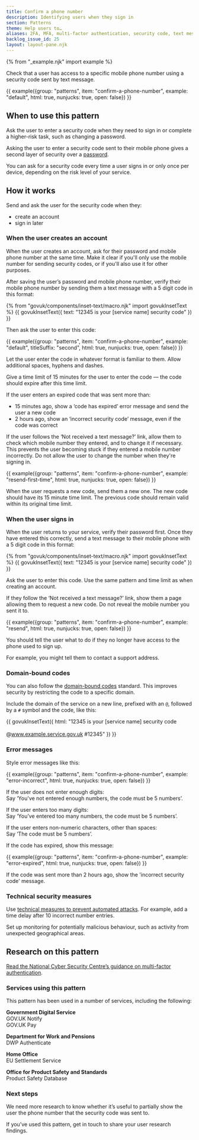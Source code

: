 ```yaml
---
title: Confirm a phone number
description: Identifying users when they sign in
section: Patterns
theme: Help users to…
aliases: 2FA, MFA, multi-factor authentication, security code, text message, two-factor authentication
backlog_issue_id: 25
layout: layout-pane.njk
---
```


{% from "_example.njk" import example %}

Check that a user has access to a specific mobile phone number using a security code sent by text message.

{{ example({group: "patterns", item: "confirm-a-phone-number", example: "default", html: true, nunjucks: true, open: false}) }}

## When to use this pattern

Ask the user to enter a security code when they need to sign in or complete a higher-risk task, such as changing a password.

Asking the user to enter a security code sent to their mobile phone gives a second layer of security over a [password](/patterns/passwords/).

You can ask for a security code every time a user signs in or only once per device, depending on the risk level of your service.

## How it works

Send and ask the user for the security code when they:

- create an account
- sign in later

### When the user creates an account

When the user creates an account, ask for their password and mobile phone number at the same time. Make it clear if you'll only use the mobile number for sending security codes, or if you'll also use it for other purposes.

After saving the user’s password and mobile phone number, verify their mobile phone number by sending them a text message with a 5 digit code in this format:

{% from "govuk/components/inset-text/macro.njk" import govukInsetText %}
{{ govukInsetText({
  text: "12345 is your [service name] security code"
}) }}

Then ask the user to enter this code:

{{ example({group: "patterns", item: "confirm-a-phone-number", example: "default", titleSuffix: "second", html: true, nunjucks: true, open: false}) }}

Let the user enter the code in whatever format is familiar to them. Allow additional spaces, hyphens and dashes.

Give a time limit of 15 minutes for the user to enter the code — the code should expire after this time limit.

If the user enters an expired code that was sent more than:

- 15 minutes ago, show a ‘code has expired’ error message and send the user a new code
- 2 hours ago, show an ‘incorrect security code’ message, even if the code was correct

If the user follows the ‘Not received a text message?’ link, allow them to check which mobile number they entered, and to change it if necessary. This prevents the user becoming stuck if they entered a mobile number incorrectly. Do not allow the user to change the number when they're signing in.

{{ example({group: "patterns", item: "confirm-a-phone-number", example: "resend-first-time", html: true, nunjucks: true, open: false}) }}

When the user requests a new code, send them a new one. The new code should have its 15 minute time limit. The previous code should remain valid within its original time limit.

### When the user signs in

When the user returns to your service, verify their password first. Once they have entered this correctly, send a text message to their mobile phone with a 5 digit code in this format:

{% from "govuk/components/inset-text/macro.njk" import govukInsetText %}
{{ govukInsetText({
  text: "12345 is your [service name] security code"
}) }}

Ask the user to enter this code. Use the same pattern and time limit as when creating an account.

If they follow the ‘Not received a text message?’ link, show them a page allowing them to request a new code. Do not reveal the mobile number you sent it to.

{{ example({group: "patterns", item: "confirm-a-phone-number", example: "resend", html: true, nunjucks: true, open: false}) }}

You should tell the user what to do if they no longer have access to the phone used to sign up.

For example, you might tell them to contact a support address.

### Domain-bound codes

You can also follow the [domain-bound codes](https://developer.apple.com/news/?id=z0i801mg) standard. This improves security by restricting the code to a specific domain.

Include the domain of the service on a new line, prefixed with an `@`, followed by a `#` symbol and the code, like this:

{{ govukInsetText({
html: "12345 is your [service name] security code<br><br>@www.example.service.gov.uk #12345"
}) }}

### Error messages

Style error messages like this:

{{ example({group: "patterns", item: "confirm-a-phone-number", example: "error-incorrect", html: true, nunjucks: true, open: false}) }}

If the user does not enter enough digits:
<br>Say ‘You've not entered enough numbers, the code must be 5 numbers’.

If the user enters too many digits:
<br>Say ‘You’ve entered too many numbers, the code must be 5 numbers’.

If the user enters non-numeric characters, other than spaces:
<br>Say ‘The code must be 5 numbers’.

If the code has expired, show this message:

{{ example({group: "patterns", item: "confirm-a-phone-number", example: "error-expired", html: true, nunjucks: true, open: false}) }}

If the code was sent more than 2 hours ago, show the 'incorrect security code' message.
### Technical security measures

Use [technical measures to prevent automated attacks](https://www.ncsc.gov.uk/collection/passwords/updating-your-approach#tip2-password-collection). For example, add a time delay after 10 incorrect number entries.

Set up monitoring for potentially malicious behaviour, such as activity from unexpected geographical areas.

## Research on this pattern

[Read the National Cyber Security Centre’s guidance on multi-factor authentication](https://www.ncsc.gov.uk/guidance/multi-factor-authentication-online-services).

### Services using this pattern

This pattern has been used in a number of services, including the following:

**Government Digital Service**<br>
GOV.UK Notify<br>
GOV.UK Pay

**Department for Work and Pensions**<br>
DWP Authenticate

**Home Office**<br>
EU Settlement Service

**Office for Product Safety and Standards**<br>
Product Safety Database

### Next steps

We need more research to know whether it’s useful to partially show the user the phone number that the security code was sent to.

If you’ve used this pattern, get in touch to share your user research findings.
